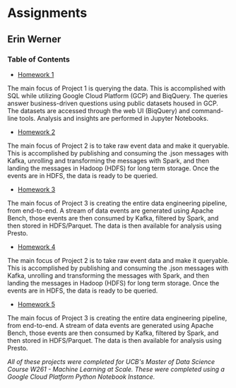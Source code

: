 # Assignments

## Erin Werner

### Table of Contents

* [Homework 1](https://github.com/etwernerMIDS/Machine_Learning_at_Scale/tree/main/Assignments/HW1)

The main focus of Project 1 is querying the data. This is accomplished with SQL while utilizing Google Cloud Platform (GCP) and BiqQuery. The queries answer business-driven questions using public datasets housed in GCP. The datasets are accessed through the web UI (BiqQuery) and command-line tools. Analysis and insights are performed in Jupyter Notebooks.

* [Homework 2](https://github.com/etwernerMIDS/Machine_Learning_at_Scale/tree/main/Assignments/HW2)

The main focus of Project 2 is to take raw event data and make it queryable. This is accomplished by publishing and consuming the .json messages with Kafka, unrolling and transforming the messages with Spark, and then landing the messages in Hadoop (HDFS) for long term storage. Once the events are in HDFS, the data is ready to be queried. 

* [Homework 3](https://github.com/etwernerMIDS/Machine_Learning_at_Scale/tree/main/Assignments/HW3)

The main focus of Project 3 is creating the entire data engineering pipeline, from end-to-end. A stream of data events are generated using Apache Bench, those events are then consumed by Kafka, filtered by Spark, and then stored in HDFS/Parquet. The data is then available for analysis using Presto.

* [Homework 4](https://github.com/etwernerMIDS/Machine_Learning_at_Scale/tree/main/Assignments/HW4)

The main focus of Project 2 is to take raw event data and make it queryable. This is accomplished by publishing and consuming the .json messages with Kafka, unrolling and transforming the messages with Spark, and then landing the messages in Hadoop (HDFS) for long term storage. Once the events are in HDFS, the data is ready to be queried. 

* [Homework 5](https://github.com/etwernerMIDS/Machine_Learning_at_Scale/tree/main/Assignments/HW5)

The main focus of Project 3 is creating the entire data engineering pipeline, from end-to-end. A stream of data events are generated using Apache Bench, those events are then consumed by Kafka, filtered by Spark, and then stored in HDFS/Parquet. The data is then available for analysis using Presto.

*All of these projects were completed for UCB's Master of Data Science Course W261 - Machine Learning at Scale. These were completed using a Google Cloud Platform Python Notebook Instance.* 
